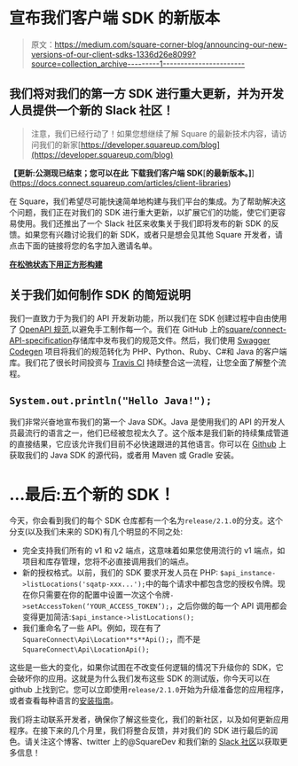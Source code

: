 # 宣布我们客户端 SDK 的新版本

> 原文：<https://medium.com/square-corner-blog/announcing-our-new-versions-of-our-client-sdks-1336d26e8099?source=collection_archive---------1----------------------->

## 我们将对我们的第一方 SDK 进行重大更新，并为开发人员提供一个新的 Slack 社区！

> 注意，我们已经行动了！如果您想继续了解 Square 的最新技术内容，请访问我们的新家[https://developer.squareup.com/blog](https://developer.squareup.com/blog)

**【更新:公测现已结束；您可以在此** **下载我们客户端 SDK**[**的最新版本。]**](https://docs.connect.squareup.com/articles/client-libraries)

在 Square，我们希望尽可能快速简单地构建与我们平台的集成。为了帮助解决这个问题，我们正在对我们的 SDK 进行重大更新，以扩展它们的功能，使它们更容易使用。我们还推出了一个 Slack 社区来收集关于我们即将发布的新 SDK 的反馈。如果您有兴趣讨论我们的新 SDK，或者只是想会见其他 Square 开发者，请点击下面的链接将您的名字加入邀请名单。

[**在松弛状态下用正方形构建**](https://docs.google.com/forms/d/e/1FAIpQLSfAZGIEZoNs-XryKqUoW3atFQHdQw5UqXLMOVPq3V4DEq-AJw/viewform?usp=sf_link)

## 关于我们如何制作 SDK 的简短说明

我们一直致力于为我们的 API 开发新功能，所以我们在 SDK 创建过程中自由使用了 [OpenAPI 规范](https://www.openapis.org/),以避免手工制作每一个。我们在 GitHub 上的[square/connect-API-specification](https://github.com/square/connect-api-specification)存储库中发布我们的规范文件。然后，我们使用 [Swagger Codegen](https://github.com/swagger-api/swagger-codegen) 项目将我们的规范转化为 PHP、Python、Ruby、C#和 Java 的客户端库。我们花了很长时间投资与 [Travis CI](https://travis-ci.org/) 持续整合这一流程，让您全面了解整个流程。

## `System.out.println("Hello Java!");`

我们非常兴奋地宣布我们的第一个 Java SDK。Java 是使用我们的 API 的开发人员最流行的语言之一，他们已经被忽视太久了。这个版本是我们新的持续集成管道的直接结果，它应该允许我们目前不必快速跟进的其他语言。你可以在 [Github](https://github.com/square/connect-java-sdk) 上获取我们的 Java SDK 的源代码，或者用 Maven 或 Gradle 安装。

# …最后:五个新的 SDK！

今天，你会看到我们的每个 SDK 仓库都有一个名为`release/2.1.0`的分支。这个分支(以及我们未来的 SDK)有几个明显的不同之处:

*   完全支持我们所有的 v1 和 v2 端点，这意味着如果您使用流行的 v1 端点，如项目和库存管理，您将不必直接调用我们的端点。
*   新的授权格式。以前，我们的 SDK 要求开发人员在 PHP: `$api_instance->listLocations('sqatp-xxx...');`中的每个请求中都包含您的授权令牌。现在你只需要在你的配置中设置一次这个令牌`->setAccessToken(‘YOUR_ACCESS_TOKEN’);`，之后你做的每一个 API 调用都会变得更加简洁:`$api_instance->listLocations();`
*   我们重命名了一些 API。例如，现在有了`SquareConnect\Api\Location**s**Api();`，而不是`SquareConnect\Api\LocationApi();`

这些是一些大的变化，如果你试图在不改变任何逻辑的情况下升级你的 SDK，它会破坏你的应用。这就是为什么我们发布这些 SDK 的测试版，你今天可以在 github 上找到它。您可以立即使用`release/2.1.0`开始为升级准备您的应用程序，或者查看每种语言的[安装指南](/square-corner-blog/how-to-install-the-beta-sdks-b746503515d9)。

我们将主动联系开发者，确保你了解这些变化，我们的新社区，以及如何更新应用程序。在接下来的几个月里，我们将整合反馈，并对我们的 SDK 进行最后的润色。请关注这个博客、twitter 上的@SquareDev 和我们新的 [Slack 社区](http://squ.re/slack)以获取更多信息！